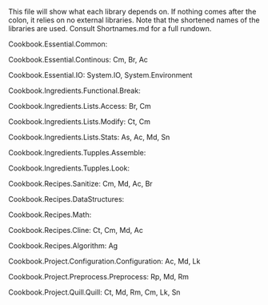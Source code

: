 This file will show what each library depends on. If nothing comes after the colon, it relies on no external libraries. Note that the shortened names of the libraries are used. Consult Shortnames.md for a full rundown.

Cookbook.Essential.Common:

Cookbook.Essential.Continous: Cm, Br, Ac

Cookbook.Essential.IO:  System.IO, System.Environment

Cookbook.Ingredients.Functional.Break:

Cookbook.Ingredients.Lists.Access: Br, Cm

Cookbook.Ingredients.Lists.Modify: Ct, Cm

Cookbook.Ingredients.Lists.Stats: As, Ac, Md, Sn

Cookbook.Ingredients.Tupples.Assemble: 

Cookbook.Ingredients.Tupples.Look: 

Cookbook.Recipes.Sanitize: Cm, Md, Ac, Br

Cookbook.Recipes.DataStructures:

Cookbook.Recipes.Math:

Cookbook.Recipes.Cline: Ct, Cm, Md, Ac

Cookbook.Recipes.Algorithm: Ag

Cookbook.Project.Configuration.Configuration: Ac, Md, Lk

Cookbook.Project.Preprocess.Preprocess: Rp, Md, Rm

Cookbook.Project.Quill.Quill: Ct, Md, Rm, Cm, Lk, Sn
